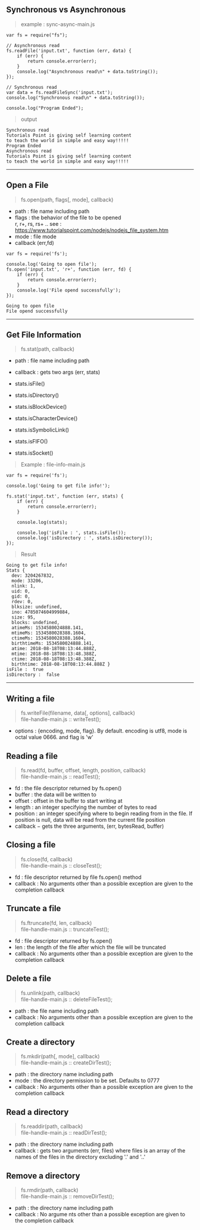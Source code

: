## Synchronous vs Asynchronous

> example : sync-async-main.js 

```
var fs = require("fs");

// Asynchronous read
fs.readFile('input.txt', function (err, data) {
    if (err) {
        return console.error(err);
    }
    console.log("Asynchronous read\n" + data.toString());
});

// Synchronous read
var data = fs.readFileSync('input.txt');
console.log("Synchronous read\n" + data.toString());

console.log("Program Ended");
```  

> output  

```
Synchronous read
Tutorials Point is giving self learning content
to teach the world in simple and easy way!!!!!
Program Ended
Asynchronous read
Tutorials Point is giving self learning content
to teach the world in simple and easy way!!!!!
```

---  

## Open a File  

> fs.open(path, flags[, mode], callback)  

- path : file name including path  
- flags : the behavior of the file to be opened  
r, r+, rs, rs+ .. 
see : https://www.tutorialspoint.com/nodejs/nodejs_file_system.htm
- mode : file mode  
- callback (err,fd)  

```
var fs = require('fs');

console.log('Going to open file');
fs.open('input.txt', 'r+', function (err, fd) {
    if (err) {
        return console.error(err);
    }
    console.log('File opend successfully');
});
```  

```
Going to open file
File opend successfully
```

---  

## Get File Information  

> fs.stat(path, callback)  

- path : file name including path  
- callback : gets two args (err, stats)  

- stats.isFile()
- stats.isDirectory()
- stats.isBlockDevice()
- stats.isCharacterDevice()
- stats.isSymbolicLink()
- stats.isFIFO()
- stats.isSocket()  

> Example : file-info-main.js  

```
var fs = require('fs');

console.log('Going to get file info!');

fs.stat('input.txt', function (err, stats) {
    if (err) {
        return console.error(err);
    }

    console.log(stats);

    console.log('isFile : ', stats.isFile());
    console.log('isDirectory : ', stats.isDirectory());
});
```

> Result  

```
Going to get file info!
Stats {
  dev: 3204267832,
  mode: 33206,
  nlink: 1,
  uid: 0,
  gid: 0,
  rdev: 0,
  blksize: undefined,
  ino: 4785074604999884,
  size: 95,
  blocks: undefined,
  atimeMs: 1534580024888.141,
  mtimeMs: 1534580028388.1604,
  ctimeMs: 1534580028388.1604,
  birthtimeMs: 1534580024888.141,
  atime: 2018-08-18T08:13:44.888Z,
  mtime: 2018-08-18T08:13:48.388Z,
  ctime: 2018-08-18T08:13:48.388Z,
  birthtime: 2018-08-18T08:13:44.888Z }
isFile :  true
isDirectory :  false
```

---  

## Writing a file  

> fs.writeFile(filename, data[, options], callback)  
file-handle-main.js :: writeTest();

- options : {encoding, mode, flag}. By default. encoding is utf8, mode is octal value 0666. and flag is 'w'  

## Reading a file  

> fs.read(fd, buffer, offset, length, position, callback)  
file-handle-main.js :: readTest();

- fd : the file descriptor returned by fs.open()
- buffer : the data will be written to
- offset : offset in the buffer to start writing at
- length : an integer specifying the number of bytes to read
- position : an integer specifying where to begin reading from in the file. If position is null, data will be read from the current file position 
- callback − gets the three arguments, (err, bytesRead, buffer)  

## Closing a file  

> fs.close(fd, callback)  
file-handle-main.js :: closeTest();


- fd : file descriptor returned by file fs.open() method
- callback : No arguments other than a possible exception are given to the completion callback  

## Truncate a file  

> fs.ftruncate(fd, len, callback)  
file-handle-main.js :: truncateTest();

- fd : file descriptor returned by fs.open()
- len : the length of the file after which the file will be truncated
- callback : No arguments other than a possible exception are given to the completion callback  

## Delete a file  

> fs.unlink(path, callback)  
file-handle-main.js :: deleteFileTest();

- path : the file name including path
- callback : No arguments other than a possible exception are given to the completion callback  

## Create a directory  

> fs.mkdir(path[, mode], callback)  
file-handle-main.js :: createDirTest();

- path : the directory name including path
- mode : the directory permission to be set. Defaults to 0777
- callback : No arguments other than a possible exception are given to the completion callback  

## Read a directory  

> fs.readdir(path, callback)  
file-handle-main.js :: readDirTest();  

- path : the directory name including path
- callback : gets two arguments (err, files) where files is an array of the names of the files in the directory excluding '.' and '..'

## Remove a directory  

> fs.rmdir(path, callback)  
file-handle-main.js :: removeDirTest();  

- path : the directory name including path
- callback : No argume nts other than a possible exception are given to the completion callback  








